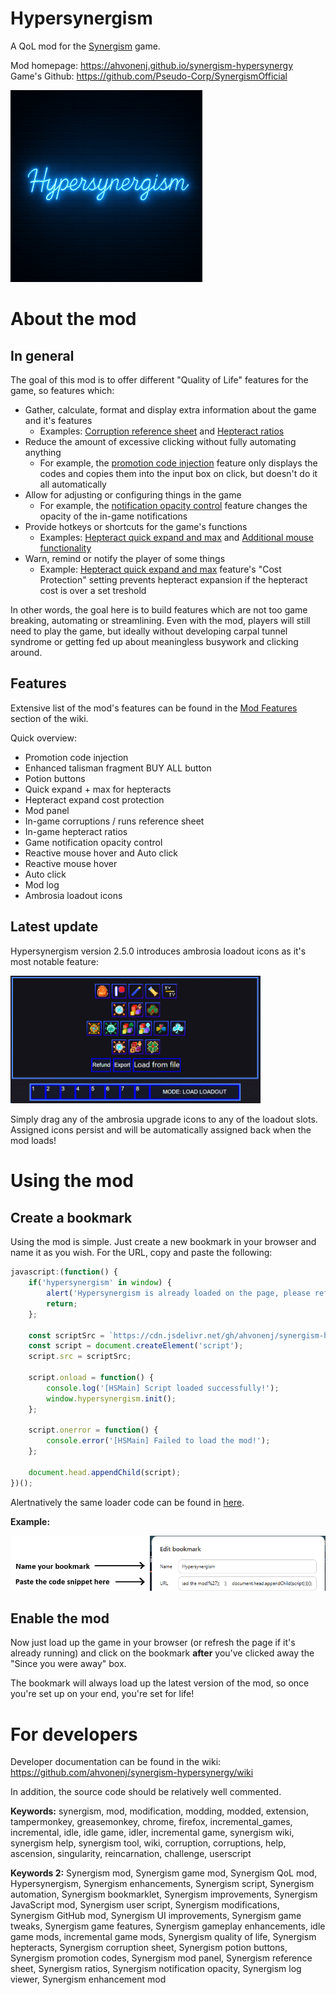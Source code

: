 # Hypersynergism

A QoL mod for the [Synergism](https://synergism.cc/) game.

Mod homepage: https://ahvonenj.github.io/synergism-hypersynergy  
Game's Github: https://github.com/Pseudo-Corp/SynergismOfficial

![image](https://github.com/ahvonenj/synergism-hypersynergy/blob/master/doc/img/logo.gif?raw=true)  

# About the mod

## In general

The goal of this mod is to offer different "Quality of Life" features for the game, so features which:
- Gather, calculate, format and display extra information about the game and it's features
    - Examples: [Corruption reference sheet](https://github.com/ahvonenj/synergism-hypersynergy/wiki/Mod-Features#in-game-corruptions--runs-reference-sheet) and [Hepteract ratios](https://github.com/ahvonenj/synergism-hypersynergy/wiki/Mod-Features#in-game-hepteract-ratios)
- Reduce the amount of excessive clicking without fully automating anything
    - For example, the [promotion code injection](https://github.com/ahvonenj/synergism-hypersynergy/wiki/Mod-Features#promotion-code-injection) feature only displays the codes and copies them into the input box on click, but doesn't do it all automatically
- Allow for adjusting or configuring things in the game
    - For example, the [notification opacity control](https://github.com/ahvonenj/synergism-hypersynergy/wiki/Mod-Features#game-notification-opacity-control) feature changes the opacity of the in-game notifications
- Provide hotkeys or shortcuts for the game's functions
    - Examples: [Hepteract quick expand and max](https://github.com/ahvonenj/synergism-hypersynergy/wiki/Mod-Features#quick-expand--max-for-hepteracts) and [Additional mouse functionality](https://github.com/ahvonenj/synergism-hypersynergy/wiki/Mod-Features#reactive-mouse-hover-and-auto-click)
- Warn, remind or notify the player of some things
    - Example: [Hepteract quick expand and max](https://github.com/ahvonenj/synergism-hypersynergy/wiki/Mod-Features#quick-expand--max-for-hepteracts) feature's "Cost Protection" setting prevents hepteract expansion if the hepteract cost is over a set treshold

In other words, the goal here is to build features which are not too game breaking, automating or streamlining. Even with the mod, players will still need to play the game, but ideally without developing carpal tunnel syndrome or getting fed up about meaningless busywork and clicking around.

## Features

Extensive list of the mod's features can be found in the [Mod Features](https://github.com/ahvonenj/synergism-hypersynergy/wiki/Mod-Features) section of the wiki.

Quick overview:
- Promotion code injection
- Enhanced talisman fragment BUY ALL button 
- Potion buttons
- Quick expand + max for hepteracts
- Hepteract expand cost protection
- Mod panel
- In-game corruptions / runs reference sheet
- In-game hepteract ratios
- Game notification opacity control
- Reactive mouse hover and Auto click
- Reactive mouse hover
- Auto click
- Mod log
- Ambrosia loadout icons

## Latest update

Hypersynergism version 2.5.0 introduces ambrosia loadout icons as it's most notable feature:

<picture>
  <img src="https://github.com/ahvonenj/synergism-hypersynergy/blob/master/doc/img/loadout_icons.gif?raw=true" width="400" />
</picture>

Simply drag any of the ambrosia upgrade icons to any of the loadout slots. Assigned icons persist and will be automatically assigned back when the mod loads!

# Using the mod

## Create a bookmark

Using the mod is simple. Just create a new bookmark in your browser and name it as you wish. For the URL, copy and paste the following:

```JavaScript
javascript:(function() {
    if('hypersynergism' in window) {
        alert('Hypersynergism is already loaded on the page, please refresh if you want to reload the mod');
        return;
    };

    const scriptSrc = `https://cdn.jsdelivr.net/gh/ahvonenj/synergism-hypersynergy@latest/release/mod/hypersynergism_release.js?r=${Math.floor(Math.random() * 1000000)}`;
    const script = document.createElement('script');
    script.src = scriptSrc;

    script.onload = function() {
        console.log('[HSMain] Script loaded successfully!');
        window.hypersynergism.init();
    };

    script.onerror = function() {
        console.error('[HSMain] Failed to load the mod!');
    };

    document.head.appendChild(script);
})();
```

Alertnatively the same loader code can be found in [here](https://github.com/ahvonenj/synergism-hypersynergy/blob/master/release/loader/loader.js).

**Example:**

![image](https://github.com/ahvonenj/synergism-hypersynergy/blob/master/doc/img/bookmark_v2.png?raw=true)  

## Enable the mod

Now just load up the game in your browser (or refresh the page if it's already running) and click on the bookmark **after** you've clicked away the "Since you were away" box.

The bookmark will always load up the latest version of the mod, so once you're set up on your end, you're set for life!

# For developers

Developer documentation can be found in the wiki: https://github.com/ahvonenj/synergism-hypersynergy/wiki

In addition, the source code should be relatively well commented.

**Keywords:** synergism, mod, modification, modding, modded, extension, tampermonkey, greasemonkey, chrome, firefox, incremental_games, incremental, idle, idle game, idler, incremental game, synergism wiki, synergism help, synergism tool, wiki, corruption, corruptions, help, ascension, singularity, reincarnation, challenge, userscript

**Keywords 2:** Synergism mod, Synergism game mod, Synergism QoL mod, Hypersynergism, Synergism enhancements, Synergism script, Synergism automation, Synergism bookmarklet, Synergism improvements, Synergism JavaScript mod, Synergism user script, Synergism modifications, Synergism GitHub mod, Synergism UI improvements, Synergism game tweaks, Synergism game features, Synergism gameplay enhancements, idle game mods, incremental game mods, Synergism quality of life, Synergism hepteracts, Synergism corruption sheet, Synergism potion buttons, Synergism promotion codes, Synergism mod panel, Synergism reference sheet, Synergism ratios, Synergism notification opacity, Synergism log viewer, Synergism enhancement mod
